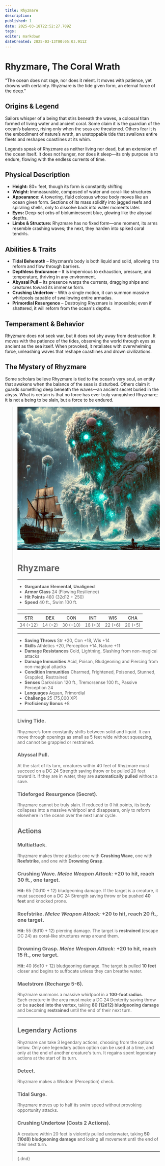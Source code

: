 ```yaml
---
title: Rhyzmare
description: 
published: 1
date: 2025-03-18T22:52:27.709Z
tags: 
editor: markdown
dateCreated: 2025-03-13T00:05:03.911Z
---
```


# Rhyzmare, The Coral Wrath
"The ocean does not rage, nor does it relent. It moves with patience, yet drowns with certainty. Rhyzmare is the tide given form, an eternal force of the deep."

## Origins & Legend  
Sailors whisper of a being that stirs beneath the waves, a colossal titan formed of living water and ancient coral. Some claim it is the guardian of the ocean’s balance, rising only when the seas are threatened. Others fear it is the embodiment of nature’s wrath, an unstoppable tide that swallows entire fleets and reshapes coastlines at its whim.

Legends speak of Rhyzmare as neither living nor dead, but an extension of the ocean itself. It does not hunger, nor does it sleep—its only purpose is to endure, flowing with the endless currents of time.

## Physical Description  
- **Height:** 80+ feet, though its form is constantly shifting  
- **Weight:** Immeasurable, composed of water and coral-like structures  
- **Appearance:** A towering, fluid colossus whose body moves like an ocean given form. Sections of its mass solidify into jagged reefs and spiraling shells, only to dissolve back into water moments later.  
- **Eyes:** Deep-set orbs of bioluminescent blue, glowing like the abyssal depths.  
- **Limbs & Structure:** Rhyzmare has no fixed form—one moment, its arms resemble crashing waves; the next, they harden into spiked coral tendrils.  

## Abilities & Traits  
- **Tidal Behemoth** – Rhyzmare’s body is both liquid and solid, allowing it to reform and flow through barriers.  
- **Depthless Endurance** – It is impervious to exhaustion, pressure, and temperature, thriving in any environment.  
- **Abyssal Pull** – Its presence warps the currents, dragging ships and creatures toward its immense form.  
- **Crushing Undertow** – With a single motion, it can summon massive whirlpools capable of swallowing entire armadas.  
- **Primordial Resurgence** – Destroying Rhyzmare is impossible; even if shattered, it will reform from the ocean's depths.  

## Temperament & Behavior  
Rhyzmare does not seek war, but it does not shy away from destruction. It moves with the patience of the tides, observing the world through eyes as ancient as the sea itself. When provoked, it retaliates with overwhelming force, unleashing waves that reshape coastlines and drown civilizations.

## The Mystery of Rhyzmare  
Some scholars believe Rhyzmare is tied to the ocean’s very soul, an entity that awakens when the balance of the seas is disturbed. Others claim it guards something deep beneath the waves—an ancient secret buried in the abyss. What is certain is that no force has ever truly vanquished Rhyzmare; it is not a being to be slain, but a force to be endured.

> ![rhyzmare.webp](/characters/rhyzmare.webp)
># Rhyzmare
>---  
>- **Gargantuan Elemental, Unaligned**  
>- **Armor Class** 24 (Flowing Resilience)  
>- **Hit Points** 480 (32d12 + 250)  
>- **Speed** 40 ft., Swim 100 ft.  
>---  
>|STR|DEX|CON|INT|WIS|CHA|  
>|---|---|---|---|---|---|  
>|34 (+12)|14 (+2)|30 (+10)|16 (+3)|22 (+6)|20 (+5)|  
>---  
>- **Saving Throws** Str +20, Con +18, Wis +14  
>- **Skills** Athletics +20, Perception +14, Nature +11  
>- **Damage Resistances** Cold, Lightning, Slashing from non-magical attacks  
>- **Damage Immunities** Acid, Poison, Bludgeoning and Piercing from non-magical attacks  
>- **Condition Immunities** Charmed, Frightened, Poisoned, Stunned, Grappled, Restrained  
>- **Senses** Darkvision 120 ft., Tremorsense 100 ft., Passive Perception 24  
>- **Languages** Aquan, Primordial  
>- **Challenge** 25 (75,000 XP)  
>- **Proficiency Bonus** +8  
>---  
>
>### **Living Tide.**  
>Rhyzmare’s form constantly shifts between solid and liquid. It can move through openings as small as 5 feet wide without squeezing, and cannot be grappled or restrained.  
>
>### **Abyssal Pull.**  
>At the start of its turn, creatures within 40 feet of Rhyzmare must succeed on a DC 24 Strength saving throw or be pulled 20 feet toward it. If they are in water, they are **automatically pulled** without a save.  
>
>### **Tideforged Resurgence (Secret).**  
>Rhyzmare cannot be truly slain. If reduced to 0 hit points, its body collapses into a massive whirlpool and disappears, only to reform elsewhere in the ocean over the next lunar cycle.  
>
>## **Actions**  
>### **Multiattack.**  
>Rhyzmare makes three attacks: one with **Crushing Wave**, one with **Reefstrike**, and one with **Drowning Grasp**.  
>
>### **Crushing Wave.** *Melee Weapon Attack:* +20 to hit, reach 30 ft., one target.  
>**Hit:** 65 (10d10 + 12) bludgeoning damage. If the target is a creature, it must succeed on a DC 24 Strength saving throw or be pushed **40 feet** and knocked prone.  
>
>### **Reefstrike.** *Melee Weapon Attack:* +20 to hit, reach 20 ft., one target.  
>**Hit:** 55 (8d10 + 12) piercing damage. The target is **restrained** (escape DC 24) as coral-like structures wrap around them.  
>
>### **Drowning Grasp.** *Melee Weapon Attack:* +20 to hit, reach 15 ft., one target.  
>**Hit:** 40 (6d10 + 12) bludgeoning damage. The target is pulled **10 feet** closer and begins to suffocate unless they can breathe water.  
>
>### **Maelstrom (Recharge 5-6).**  
>Rhyzmare summons a massive whirlpool in a **100-foot radius**.  
>Each creature in the area must make a DC 24 Dexterity saving throw or be **sucked into the vortex**, taking **80 (12d12) bludgeoning damage** and becoming **restrained** until the end of their next turn.  
>
>---
>
>## **Legendary Actions**  
>Rhyzmare can take 3 legendary actions, choosing from the options below. Only one legendary action option can be used at a time, and only at the end of another creature's turn. It regains spent legendary actions at the start of its turn.  
>
>### **Detect.**  
>Rhyzmare makes a Wisdom (Perception) check.  
>
>### **Tidal Surge.**  
>Rhyzmare moves up to half its swim speed without provoking opportunity attacks.  
>
>### **Crushing Undertow (Costs 2 Actions).**  
>A creature within 20 feet is violently pulled underwater, taking **50 (10d8) bludgeoning damage** and losing all movement until the end of their next turn.  
>
>---
>
>{.dnd}
